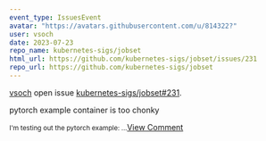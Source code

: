 ```yaml
---
event_type: IssuesEvent
avatar: "https://avatars.githubusercontent.com/u/814322?"
user: vsoch
date: 2023-07-23
repo_name: kubernetes-sigs/jobset
html_url: https://github.com/kubernetes-sigs/jobset/issues/231
repo_url: https://github.com/kubernetes-sigs/jobset
---
```


<a href='https://github.com/vsoch' target='_blank'>vsoch</a> open issue <a href='https://github.com/kubernetes-sigs/jobset/issues/231' target='_blank'>kubernetes-sigs/jobset#231</a>.

<p>pytorch example container is too chonky</p><small>I'm testing out the pytorch example:...</small><a href='https://github.com/kubernetes-sigs/jobset/issues/231' target='_blank'>View Comment</a>